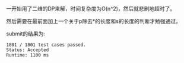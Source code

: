 一开始用了二维的DP来解，时间复杂度为O(n^2)，然后就悲剧地超时了。

然后需要在最前面加上一个关于p除去*的长度和s的长度的判断才勉强通过。

submit的结果为:
```
1801 / 1801 test cases passed.
Status: Accepted
Runtime: 1100 ms
```
